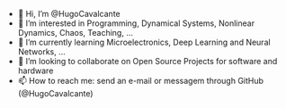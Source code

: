 - 👋 Hi, I’m @HugoCavalcante
- 👀 I’m interested in Programming, Dynamical Systems, Nonlinear Dynamics, Chaos, Teaching, ...
- 🌱 I’m currently learning Microelectronics, Deep Learning and Neural Networks, ...
- 💞️ I’m looking to collaborate on Open Source Projects for software and hardware
- 📫 How to reach me: send an e-mail or messagem through GitHub (@HugoCavalcante)

<!---
HugoCavalcante/HugoCavalcante is a ✨ special ✨ repository because its `README.md` (this file) appears on your GitHub profile.
You can click the Preview link to take a look at your changes.
--->

